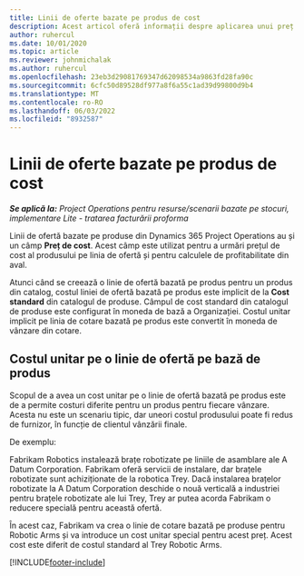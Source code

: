 ```yaml
---
title: Linii de oferte bazate pe produs de cost
description: Acest articol oferă informații despre aplicarea unui preț de cost unei linii de ofertă pe bază de produs.
author: ruhercul
ms.date: 10/01/2020
ms.topic: article
ms.reviewer: johnmichalak
ms.author: ruhercul
ms.openlocfilehash: 23eb3d29081769347d62098534a9863fd28fa90c
ms.sourcegitcommit: 6cfc50d89528df977a8f6a55c1ad39d99800d9b4
ms.translationtype: MT
ms.contentlocale: ro-RO
ms.lasthandoff: 06/03/2022
ms.locfileid: "8932587"
---
```

# <a name="costing-product-based-quote-lines"></a>Linii de oferte bazate pe produs de cost

_**Se aplică la:** Project Operations pentru resurse/scenarii bazate pe stocuri, implementare Lite - tratarea facturării proforma_


Linii de ofertă bazate pe produse din Dynamics 365 Project Operations au și un câmp **Preț de cost**. Acest câmp este utilizat pentru a urmări prețul de cost al produsului pe linia de ofertă și pentru calculele de profitabilitate din aval.

Atunci când se creează o linie de ofertă bazată pe produs pentru un produs din catalog, costul liniei de ofertă bazată pe produs este implicit de la **Cost standard** din catalogul de produse. Câmpul de cost standard din catalogul de produse este configurat în moneda de bază a Organizației. Costul unitar implicit pe linia de cotare bazată pe produs este convertit în moneda de vânzare din cotare.

## <a name="unit-cost-on-a-product-based-quote-line"></a>Costul unitar pe o linie de ofertă pe bază de produs

Scopul de a avea un cost unitar pe o linie de ofertă bazată pe produs este de a permite costuri diferite pentru un produs pentru fiecare vânzare. Acesta nu este un scenariu tipic, dar uneori costul produsului poate fi redus de furnizor, în funcție de clientul vânzării finale.

De exemplu:

Fabrikam Robotics instalează brațe robotizate pe liniile de asamblare ale A Datum Corporation. Fabrikam oferă servicii de instalare, dar brațele robotizate sunt achiziționate de la robotica Trey. Dacă instalarea brațelor robotizate la A Datum Corporation deschide o nouă verticală a industriei pentru brațele robotizate ale lui Trey, Trey ar putea acorda Fabrikam o reducere specială pentru această ofertă.

În acest caz, Fabrikam va crea o linie de cotare bazată pe produse pentru Robotic Arms și va introduce un cost unitar special pentru acest preț. Acest cost este diferit de costul standard al Trey Robotic Arms.


[!INCLUDE[footer-include](../../includes/footer-banner.md)]